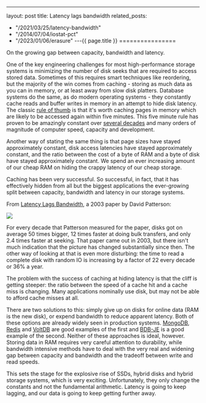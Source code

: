 ---
layout: post
title: Latency lags bandwidth
related_posts:
  - "/2021/03/25/latency-bandwidth"
  - "/2014/07/04/iostat-pct"
  - "/2023/01/06/erasure"
---{{ page.title }}
================

<p class="meta">On the growing gap between capacity, bandwidth and latency.</p>

One of the key engineering challenges for most high-performance storage systems is minimizing the number of disk seeks that are required to access stored data. Sometimes of this requires smart techniques like reordering, but the majority of the win comes from caching - storing as much data as you can in memory, or at least away from slow disk platters. Database systems do the same, as do modern operating systems - they constantly cache reads and buffer writes in memory in an attempt to hide disk latency. The classic [rule of thumb](ftp://ftp.research.microsoft.com/pub/tr/tr-99-100.pdf) is that it's worth caching pages in memory which are likely to be accessed again within five minutes. This five minute rule has proven to be amazingly constant over [several decades](ftp://ftp.research.microsoft.com/pub/tr/tr-97-33.pdf) and many orders of magnitude of computer speed, capacity and development.

Another way of stating the same thing is that page sizes have stayed approximately constant, disk access latencies have stayed approximately constant, and the ratio between the cost of a byte of RAM and a byte of disk have stayed approximately constant. We spend an ever increasing amount of our cheap RAM on hiding the crappy latency of our cheap storage.

Caching has been very successful. So successful, in fact, that it has effectively hidden from all but the biggest applications the ever-growing split between capacity, bandwidth and latency in our storage systems.

From [Latency Lags Bandwidth](http://dl.acm.org/citation.cfm?id=1022596), a 2003 paper by David Patterson:

![](https://s3.amazonaws.com/mbrooker-blog-images/mbrooker_patterson_llb.png)

For every decade that Patterson measured for the paper, disks got on average 50 times bigger, 12 times faster at doing bulk transfers, and only 2.4 times faster at seeking. That paper came out in 2003, but there isn't much indication that the picture has changed substantially since then. The other way of looking at that is even more disturbing: the time to read a complete disk with random IO is increasing by a factor of 22 every decade or 36% a year.

The problem with the success of caching at hiding latency is that the cliff is getting steeper: the ratio between the speed of a cache hit and a cache miss is changing. Many applications nominally use disk, but may not be able to afford cache misses at all.

There are two solutions to this: simply give up on disks for online data (RAM is the new disk), or expend bandwidth to reduce apparent latency. Both of these options are already widely seen in production systems. [MongoDB](http://www.mongodb.org), [Redis](http://redis.io/) and [VoltDB](http://www.voltdb.com/) are good examples of the first and [BDB-JE](http://www.oracle.com/technetwork/database/berkeleydb/learnmore/bdb-je-architecture-whitepaper-366830.pdf) is a good example of the second. Neither of these approaches is ideal, however. Storing data in RAM requires very careful attention to durability, while bandwidth intensive methods have to deal with the very real and widening gap between capacity and bandwidth and the tradeoff between write and read speeds.

This sets the stage for the explosive rise of SSDs, hybrid disks and hybrid storage systems, which is very exciting. Unfortunately, they only change the constants and not the fundamental arithmetic. Latency is going to keep lagging, and our data is going to keep getting further away.